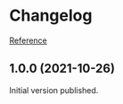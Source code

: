 # Changelog

[Reference](https://keepachangelog.com/en/1.0.0/)

## 1.0.0 (2021-10-26)
Initial version published.
